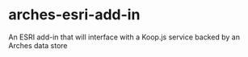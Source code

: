 # arches-esri-add-in
An ESRI add-in that will interface with a Koop.js service backed by an Arches data store
